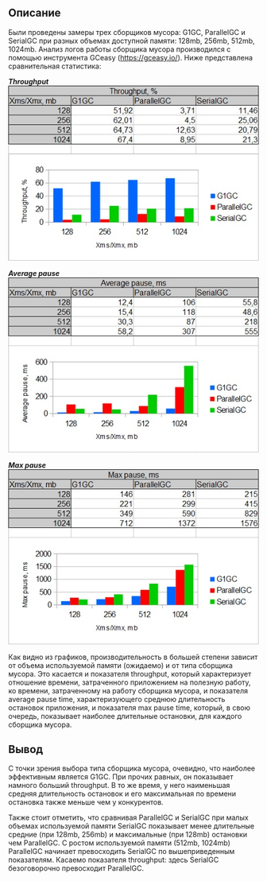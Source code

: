 ## Описание
Были проведены замеры трех сборщиков мусора: G1GC,  ParallelGC и SerialGC при разных объемах доступной памяти: 128mb, 256mb, 512mb, 1024mb. Анализ логов работы сборщика мусора производился с помощью инструмента GCeasy (https://gceasy.io/). Ниже представлена сравнительная статистика:

***Throughput***  
![](img-benchmark/Throughput.jpg)

***Average pause***  
![](img-benchmark/Average%20pause.jpg)

***Max pause***  
![](img-benchmark/Max%20pause.jpg)

Как видно из графиков, производительность в большей степени зависит от объема используемой памяти (ожидаемо) и от типа сборщика мусора. Это касается и показателя throughput, который характеризует отношение времени, затраченного приложением на полезную работу, ко времени, затраченному на работу сборщика мусора, и показателя average pause time, характеризующего среднюю длительность остановок приложения, и показателя max pause time, который, в свою очередь, показывает наиболее длительные остановки, для каждого сборщика мусора.

## Вывод
С точки зрения выбора типа сборщика мусора, очевидно, что наиболее эффективным является G1GC. При прочих равных, он показывает намного больший throughput. В то же время, у него наименьшая средняя длительность остановок и его максимальная по времени остановка также меньше чем у конкурентов.

Также стоит отметить, что сравнивая ParallelGC и SerialGC при малых объемах используемой памяти SerialGC показывает менее длительные средние (при 128mb, 256mb) и максимальные  (при 128mb) остановки чем ParallelGC. С ростом используемой памяти (512mb, 1024mb) ParallelGC начинает превосходить SerialGC по вышеприведенным показателям. Касаемо показателя throughput: здесь SerialGC безоговорочно превосходит ParallelGC.
